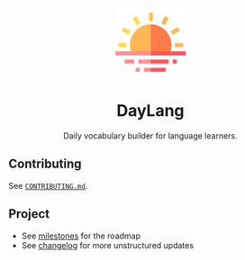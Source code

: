 <p align="center">
  <img src="./assets/sunset.png" width="125px">
</p>

<h1 align="center">DayLang</h1>

<p align="center">
  Daily vocabulary builder for language learners.
</p>

## Contributing

See [`CONTRIBUTING.md`](./CONTRIBUTING.md).

## Project

- See [milestones](https://github.com/8thpark/daylang/milestones) for the roadmap
- See [changelog](https://wip.co/projects/daylang) for more unstructured updates
